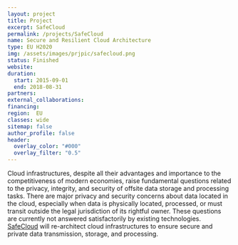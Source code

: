 ```yaml
---
layout: project
title: Project
excerpt: SafeCloud
permalink: /projects/SafeCloud
name: Secure and Resilient Cloud Architecture
type: EU H2020
img: /assets/images/prjpic/safecloud.png
status: Finished
website:
duration:
  start: 2015-09-01
  end: 2018-08-31
partners:
external_collaborations:
financing:
region:  EU
classes: wide
sitemap: false
author_profile: false
header:
  overlay_color: "#000"
  overlay_filter: "0.5"
---
```


Cloud infrastructures, despite all their advantages and importance to the competitiveness of modern economies, raise fundamental questions related to the privacy, integrity, and security of offsite data storage and processing tasks. There are major privacy and security concerns about data located in the cloud, especially when data is physically located, processed, or must transit outside the legal jurisdiction of its rightful owner. These questions are currently not answered satisfactorily by existing technologies. [SafeCloud](http://www.safecloud-project.eu) will re-architect cloud infrastructures to ensure secure and private data transmission, storage, and processing.
